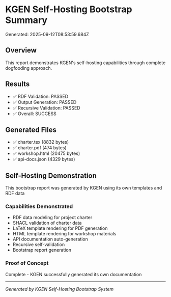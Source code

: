 # KGEN Self-Hosting Bootstrap Summary

Generated: 2025-09-12T08:53:59.684Z

## Overview
This report demonstrates KGEN's self-hosting capabilities through complete dogfooding approach.

## Results
- ✅ RDF Validation: PASSED
- ✅ Output Generation: PASSED  
- ✅ Recursive Validation: PASSED
- ✅ Overall: SUCCESS

## Generated Files
- ✅ charter.tex (8832 bytes)
- ✅ charter.pdf (474 bytes)
- ✅ workshop.html (20475 bytes)
- ✅ api-docs.json (4329 bytes)

## Self-Hosting Demonstration
This bootstrap report was generated by KGEN using its own templates and RDF data

### Capabilities Demonstrated
- RDF data modeling for project charter
- SHACL validation of charter data
- LaTeX template rendering for PDF generation
- HTML template rendering for workshop materials
- API documentation auto-generation
- Recursive self-validation
- Bootstrap report generation

### Proof of Concept
Complete - KGEN successfully generated its own documentation

---
*Generated by KGEN Self-Hosting Bootstrap System*
